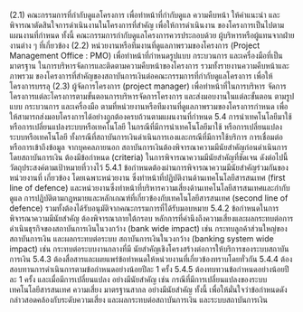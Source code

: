 (2.1) คณะกรรมการที่กำกับดูแลโครงการ เพื่อทำหน้าที่กำกับดูแล
ความคืบหน้า ให้คําแนะนำ และพิจารณาตัดสินใจการดำเนินงานในโครงการที่สำคัญ เพื่อให้การดำเนินงาน
ของโครงการเป็นไปตามแผนงานที่กำหนด ทั้งนี้ คณะกรรมการกำกับดูแลโครงการควรประกอบด้วย
ผู้บริหารหรือผู้แทนจากฝ่ายงานต่าง ๆ ที่เกี่ยวข้อง
(2.2) หน่วยงานหรือทีมงานที่ดูแลภาพรวมของโครงการ (Project
Management Office : PMO) เพื่อทำหน้าที่กำหนดรูปแบบ กระบวนการ และเครื่องมือที่เป็นมาตรฐาน
ในการบริหารจัดการและติดตามความคืบหน้าของโครงการ รวมทั้งรายงานความคืบหน้าและภาพรวม
ของโครงการที่สำคัญของสถาบันการเงินต่อคณะกรรมการที่กำกับดูแลโครงการ เพื่อให้โครงการบรรลุ
(2.3) ผู้จัดการโครงการ (project manager) เพื่อทําหน้าที่ในการบริหาร
จัดการโครงการแต่ละโครงการตามขั้นตอนการบริหารจัดการโครงการ และส่งมอบงานในแต่ละขั้นตอน
ตามรูปแบบ กระบวนการ และเครื่องมือ ตามที่หน่วยงานหรือทีมงานที่ดูแลภาพรวมของโครงการกำหนด
เพื่อให้สามารถส่งมอบโครงการได้อย่างถูกต้องครบถ้วนตามแผนงานที่กำหนด
5.4 การนําเทคโนโลยีมาใช้ หรือการเปลี่ยนแปลงระบบหรือเทคโนโลยี
ในกรณีที่มีการนําเทคโนโลยีมาใช้ หรือการเปลี่ยนแปลงระบบหรือเทคโนโลยี
ทั้งกรณีที่สถาบันการเงินดำเนินการเองและกรณีที่มีการใช้บริการ การเชื่อมต่อ หรือการเข้าถึงข้อมูล
จากบุคคลภายนอก สถาบันการเงินต้องพิจารณาความมีนัยสำคัญก่อนดำเนินการ โดยสถาบันการเงิน
ต้องมีข้อกําหนด (criteria) ในการพิจารณาความมีนัยสำคัญที่ชัดเจน ดังต่อไปนี้
วัตถุประสงค์ตามเป้าหมายที่วางไว้
5.4.1 ข้อกําหนดต้องผ่านการพิจารณาความมีนัยสำคัญร่วมกันของหน่วยงานที่
เกี่ยวข้อง โดยเฉพาะหน่วยงาน ซึ่งทำหน้าที่ปฏิบัติงานด้านเทคโนโลยีสารสนเทศ (first line of
defence) และหน่วยงานซึ่งทำหน้าที่บริหารความเสี่ยงด้านเทคโนโลยีสารสนเทศและกํากับดูแล
การปฏิบัติตามกฎหมายและหลักเกณฑ์ที่เกี่ยวข้องกับเทคโนโลยีสารสนเทศ (second line of
defence) รวมทั้งต้องได้รับอนุมัติจากคณะกรรมการที่ได้รับมอบหมาย
5.4.2 ข้อกําหนดในการพิจารณาความมีนัยสำคัญ ต้องพิจารณาภายใต้กรอบ
หลักการที่คำนึงถึงความเสี่ยงและผลกระทบต่อการดำเนินธุรกิจของสถาบันการเงินในวงกว้าง
(bank wide impact) เช่น กระทบลูกค้าส่วนใหญ่ของสถาบันการเงิน และผลกระทบต่อระบบ
สถาบันการเงินในวงกว้าง (banking system wide impact) เช่น กระทบต่อระบบงานกลางที่มี
นัยสําคัญเชิงโครงสร้างต่อการให้บริการของระบบสถาบันการเงิน
5.4.3 ต้องสื่อสารและเผยแพร่ข้อทําหนดให้หน่วยงานที่เกี่ยวข้องทราบโดยทั่วกัน
5.4.4 ต้องสอบทานการดำเนินการตามข้อกำหนดอย่างน้อยปีละ 1 ครั้ง
5.4.5 ต้องทบทวนข้อกำหนดอย่างน้อยปีละ 1 ครั้ง และเมื่อมีการเปลี่ยนแปลง
อย่างมีนัยสำคัญ เช่น กรณีที่มีการเปลี่ยนแปลงของระบบเทคโนโลยีสารสนเทศ ความเสี่ยง
มาตรฐานสากล อย่างมีนัยสำคัญ ทั้งนี้ เพื่อให้มั่นใจว่าข้อกำหนดดังกล่าวสอดคล้องกับระดับความเสี่ยง
และผลกระทบต่อสถาบันการเงิน และระบบสถาบันการเงิน
